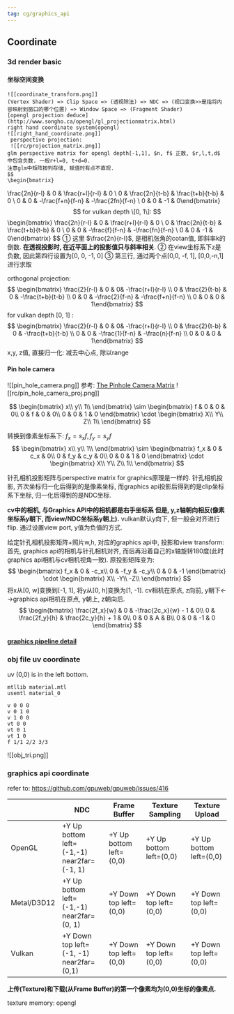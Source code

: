 ```yaml
---
tag: cg/graphics_api
---
```


## Coordinate
### 3d render basic
#### 坐标空间变换
	![[coordinate_transform.png]]
	(Vertex Shader) => Clip Space => (透视除法) => NDC => (视口变换>>是指将内容映射到窗口的哪个位置) => Window Space => (Fragment Shader)
	[opengl projection deduce](http://www.songho.ca/opengl/gl_projectionmatrix.html)
	right hand coordinate system(opengl)
	![[right_hand_coordinate.png]]
	 perspective projection:
	 ![[rc/projection_matrix.png]]
	glm perspective matrix for opengl depth[-1,1], $n, f$ 正数, $r,l,t,d$ 中包含负数. 一般r+l=0, t+d=0.
	注意glm中矩阵按列存储, 赋值时有点不直观.
	$$
	\begin{bmatrix}
\frac{2n}{r-l} & 0 & \frac{r+l}{r-l} & 0 \\
0 & \frac{2n}{t-b} & \frac{t+b}{t-b} & 0 \\
0 & 0 & -\frac{f+n}{f-n} & -\frac{2fn}{f-n} \\
0 & 0 & -1 & 0\end{bmatrix}
	$$
	for vulkan depth \[0, 1\]:
		$$
	\begin{bmatrix}
\frac{2n}{r-l} & 0 & \frac{r+l}{r-l} & 0 \\
0 & \frac{2n}{t-b} & \frac{t+b}{t-b} & 0 \\
0 & 0 & -\frac{f}{f-n} & -\frac{fn}{f-n} \\
0 & 0 & -1 & 0\end{bmatrix}
	$$
 ① 这里 $\frac{2n}{r-l}$, 是相机张角的cotan值, 即斜率k的倒数. __在透视投影时, 在近平面上的投影值只与斜率相关__.
 ② 在view坐标系下z是负数, 因此第四行设置为[0, 0, -1, 0]
 ③ 第三行, 通过两个点[0,0, -f, 1], [0,0,-n,1]进行求取
 
 orthogonal projection:
$$
	\begin{bmatrix}
\frac{2}{r-l} & 0 & 0& -\frac{r+l}{r-l}  \\
0 & \frac{2}{t-b} & 0 & -\frac{t+b}{t-b}  \\
0 & 0 & -\frac{2}{f-n} & -\frac{f+n}{f-n} \\
0 & 0 & 0 & 1\end{bmatrix}
	$$
 for vulkan depth [0, 1] :	 		$$
	\begin{bmatrix}
\frac{2}{r-l} & 0 & 0& -\frac{r+l}{r-l}  \\
0 & \frac{2}{t-b} & 0 & -\frac{t+b}{t-b}  \\
0 & 0 & -\frac{1}{f-n} & -\frac{n}{f-n} \\
0 & 0 & 0 & 1\end{bmatrix}
	$$
 x,y, z值, 直接归一化: 减去中心点, 除以range

#### Pin hole camera
![[pin_hole_camera.png]]
参考: [The Pinhole Camera Matrix](https://staff.fnwi.uva.nl/r.vandenboomgaard/IPCV20162017/LectureNotes/CV/PinholeCamera/PinholeCamera.html)
![[rc/pin_hole_camera_proj.png]]

$$
\begin{bmatrix}
x\\
y\\
1\\
\end{bmatrix} \sim
\begin{bmatrix}
f & 0 & 0 & 0\\
0 & f & 0 & 0\\
0 & 0 & 1 & 0
\end{bmatrix} \cdot \begin{bmatrix}
X\\
Y\\
Z\\
1\\
\end{bmatrix}
$$

转换到像素坐标系下: $f_x = s_x f, f_y = s_y f$
$$
\begin{bmatrix}
x\\
y\\
1\\
\end{bmatrix} \sim
\begin{bmatrix}
f_x & 0 & c_x & 0\\
0 & f_y & c_y & 0\\
0 & 0 & 1 & 0
\end{bmatrix} \cdot \begin{bmatrix}
X\\
Y\\
Z\\
1\\
\end{bmatrix}
$$

针孔相机投影矩阵与perspective matrix for graphics原理是一样的. 针孔相机投影, 齐次坐标归一化后得到的是像素坐标, 而graphics api投影后得到的是clip坐标系下坐标, 归一化后得到的是NDC坐标.

__cv中的相机, 与Graphics API中的相机都是右手坐标系
但是, y,z轴朝向相反(像素坐标系y朝下, 而view/NDC坐标系y朝上).__
vulkan默认y向下, 但一般会对齐进行flip. 通过设置view port, y值为负值的方式.

给定针孔相机投影矩阵+照片w,h, 对应的graphics api中, 投影和view transform:
首先, graphics api的相机与针孔相机对齐, 而后再沿着自己的x轴旋转180度(此时graphics api相机与cv相机视角一致). 原投影矩阵变为:
$$
\begin{bmatrix}
f_x & 0 & -c_x\\
0 & -f_y & -c_y\\
0 & 0 & -1
\end{bmatrix} \cdot \begin{bmatrix}
X\\
-Y\\
-Z\\
\end{bmatrix}
$$
将x从[0, w]变换到[-1, 1], 将y从[0, h]变换为[1, -1].
cv相机在原点, z向前, y朝下<-->graphics api相机在原点, y朝上, z朝向后.
$$
\begin{bmatrix}
\frac{2f_x}{w} & 0 & -\frac{2c_x}{w} - 1 & 0\\
0 & \frac{2f_y}{h} & \frac{2c_y}{h} + 1 & 0\\
0 & 0 & A & B\\
0 & 0 & -1 & 0
\end{bmatrix}
$$

#### [graphics pipeline detail](Excalidraw/pipeline_overview)

### obj file uv coordinate

uv (0,0) is in the left bottom.

```obj file
mtllib material.mtl
usemtl material_0

v 0 0 0
v 0 1 0
v 1 0 0
vt 0 0
vt 0 1
vt 1 0
f 1/1 2/2 3/3
```
![[obj_tri.png]]


### graphics api coordinate

refer to: https://github.com/gpuweb/gpuweb/issues/416

|    | NDC | Frame Buffer  | Texture Sampling | Texture Upload |
|  ----  | ----  | ---- | ---- | ---- |
| OpenGL  | +Y Up <br>bottom left=(-1,-1) <br>near2far=(-1, 1) | +Y Up <br>bottom left=(0,0) | +Y Up <br>bottom left=(0,0) | +Y Up <br>bottom left=(0,0) |
| Metal/D3D12  | +Y Up <br>bottom left=(-1,-1)<br>near2far=(0, 1)| +Y Down <br>top left=(0,0) | +Y Down <br>top left=(0,0) | +Y Down <br>top left=(0,0) |
| Vulkan | +Y Down <br>top left=(-1, -1)<br>near2far=(0,1) | +Y Down<br>top left=(0,0) | +Y Down<br>top left=(0,0) | +Y Down <br>top left=(0,0) |

__上传(Texture)和下载(从Frame Buffer)的第一个像素均为(0,0)坐标的像素点.__

texture memory:
opengl 
